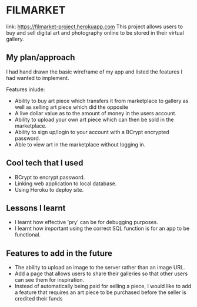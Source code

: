 # FILMARKET

link: https://filmarket-project.herokuapp.com
This project allows users to buy and sell digital art and photography online to be stored in their virtual gallery.

## My plan/approach

I had hand drawn the basic wireframe of my app and listed the features I had wanted to implement.

Features inlude:
- Ability to buy art piece which transfers it from marketplace to gallery as well as selling art piece which did the opposite
- A live dollar value as to the amount of money in the users account.
- Ability to upload your own art piece which can then be sold in the marketplace.
- Ability to sign up/login to your account with a BCrypt encrypted password.
- Able to view art in the marketplace without logging in.

## Cool tech that I used

- BCrypt to encrypt password.
- Linking web application to local database.
- Using Heroku to deploy site.

## Lessons I learnt

- I learnt how effective 'pry' can be for debugging purposes.
- I learnt how important using the correct SQL function is for an app to be functional.

## Features to add in the future

- The ability to upload an image to the server rather than an image URL.
- Add a page that allows users to share their galleries so that other users can see them for inspiration.
- Instead of automatically being paid for selling a piece, I would like to add a feature that requires an art piece to be purchased before the seller is credited their funds
